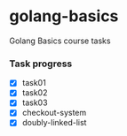 # golang-basics
Golang Basics course tasks

### Task progress

- [X] task01
- [X] task02
- [X] task03
- [X] checkout-system
- [X] doubly-linked-list
